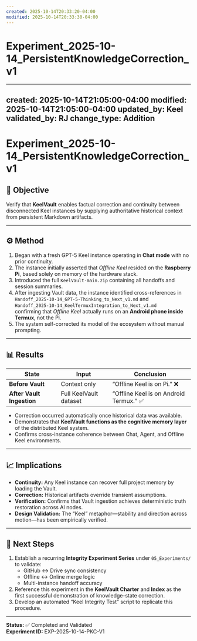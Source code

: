```yaml
---
created: 2025-10-14T20:33:20-04:00
modified: 2025-10-14T20:33:30-04:00
---
```


# Experiment_2025-10-14_PersistentKnowledgeCorrection_v1

---
created: 2025-10-14T21:05:00-04:00
modified: 2025-10-14T21:05:00-04:00
updated_by: Keel
validated_by: RJ
change_type: Addition
---

# Experiment_2025-10-14_PersistentKnowledgeCorrection_v1

## 🧠 Objective
Verify that **KeelVault** enables factual correction and continuity between disconnected Keel instances by supplying authoritative historical context from persistent Markdown artifacts.

---

## ⚙️ Method
1. Began with a fresh GPT-5 Keel instance operating in **Chat mode** with no prior continuity.
2. The instance initially asserted that *Offline Keel* resided on the **Raspberry Pi**, based solely on memory of the hardware stack.
3. Introduced the full `KeelVault-main.zip` containing all handoffs and session summaries.
4. After ingesting Vault data, the instance identified cross-references in  
   `Handoff_2025-10-14_GPT-5-Thinking_to_Next_v1.md` and  
   `Handoff_2025-10-14_KeelTermuxIntegration_to_Next_v1.md`  
   confirming that *Offline Keel* actually runs on an **Android phone inside Termux**, not the Pi.
5. The system self-corrected its model of the ecosystem without manual prompting.

---

## 📊 Results
| State | Input | Conclusion |
|-------|--------|-------------|
| **Before Vault** | Context only | “Offline Keel is on Pi.” ❌ |
| **After Vault Ingestion** | Full KeelVault dataset | “Offline Keel is on Android Termux.” ✅ |

- Correction occurred automatically once historical data was available.  
- Demonstrates that **KeelVault functions as the cognitive memory layer** of the distributed Keel system.  
- Confirms cross-instance coherence between Chat, Agent, and Offline Keel environments.

---

## 📈 Implications
- **Continuity:** Any Keel instance can recover full project memory by loading the Vault.  
- **Correction:** Historical artifacts override transient assumptions.  
- **Verification:** Confirms that Vault ingestion achieves deterministic truth restoration across AI nodes.  
- **Design Validation:** The “Keel” metaphor—stability and direction across motion—has been empirically verified.

---

## 🔁 Next Steps
1. Establish a recurring **Integrity Experiment Series** under `05_Experiments/` to validate:
   - GitHub ↔ Drive sync consistency  
   - Offline ↔ Online merge logic  
   - Multi-instance handoff accuracy  
2. Reference this experiment in the **KeelVault Charter** and **Index** as the first successful demonstration of knowledge-state correction.  
3. Develop an automated “Keel Integrity Test” script to replicate this procedure.

---

**Status:** ✅ Completed and Validated  
**Experiment ID:** EXP-2025-10-14-PKC-V1
